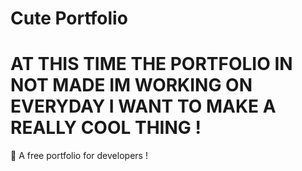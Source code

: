 # Cute Portfolio
# AT THIS TIME THE PORTFOLIO IN NOT MADE IM WORKING ON EVERYDAY I WANT TO MAKE A REALLY COOL THING !
🔧 A free portfolio for developers !

